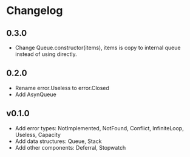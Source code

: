 # Changelog

## 0.3.0

* Change Queue.constructor(items), items is copy to internal queue instead of
  using directly.

## 0.2.0

* Rename error.Useless to error.Closed
* Add AsynQueue

## v0.1.0

* Add error types: NotImplemented, NotFound, Conflict, InfiniteLoop, Useless,
  Capacity
* Add data structures: Queue, Stack
* Add other components: Deferral, Stopwatch

